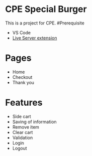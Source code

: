 # CPE Special Burger
  This is a project for CPE.
#Prerequisite
  - VS Code
  - [Live Server extension]([url](https://marketplace.visualstudio.com/items?itemName=ritwickdey.LiveServer))
# Pages
  - Home
  - Checkout
  - Thank you
# Features
  - Side cart
  - Saving of information
  - Remove item
  - Clear cart
  - Validation
  - Login
  - Logout
